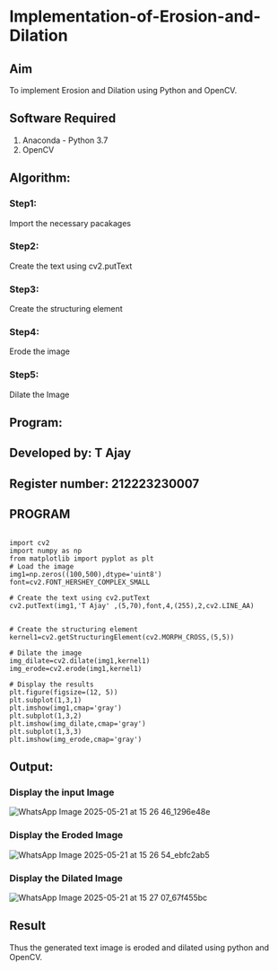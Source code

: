 # Implementation-of-Erosion-and-Dilation
## Aim
To implement Erosion and Dilation using Python and OpenCV.
## Software Required
1. Anaconda - Python 3.7
2. OpenCV
## Algorithm:
### Step1:
Import the necessary pacakages

### Step2:
Create the text using cv2.putText

### Step3:
Create the structuring element

### Step4:
Erode the image

### Step5:
Dilate the Image
 
## Program:
## Developed by: T Ajay
## Register number: 212223230007
## PROGRAM
```

import cv2
import numpy as np
from matplotlib import pyplot as plt
# Load the image
img1=np.zeros((100,500),dtype='uint8')
font=cv2.FONT_HERSHEY_COMPLEX_SMALL

# Create the text using cv2.putText
cv2.putText(img1,'T Ajay' ,(5,70),font,4,(255),2,cv2.LINE_AA)


# Create the structuring element
kernel1=cv2.getStructuringElement(cv2.MORPH_CROSS,(5,5))

# Dilate the image
img_dilate=cv2.dilate(img1,kernel1)
img_erode=cv2.erode(img1,kernel1)

# Display the results
plt.figure(figsize=(12, 5))
plt.subplot(1,3,1)
plt.imshow(img1,cmap='gray')
plt.subplot(1,3,2)
plt.imshow(img_dilate,cmap='gray')
plt.subplot(1,3,3)
plt.imshow(img_erode,cmap='gray')
```

## Output:

### Display the input Image

![WhatsApp Image 2025-05-21 at 15 26 46_1296e48e](https://github.com/user-attachments/assets/12f9ee02-e7c7-448f-b4d2-08702b5b13b4)


### Display the Eroded Image

![WhatsApp Image 2025-05-21 at 15 26 54_ebfc2ab5](https://github.com/user-attachments/assets/43f30731-d95e-424c-a515-ebd5aad91b32)


### Display the Dilated Image

![WhatsApp Image 2025-05-21 at 15 27 07_67f455bc](https://github.com/user-attachments/assets/325fb64a-eea7-4357-8f7d-d1398dcaf18a)



## Result
Thus the generated text image is eroded and dilated using python and OpenCV.
